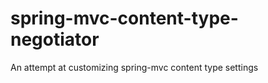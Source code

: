 spring-mvc-content-type-negotiator
==================================

An attempt at customizing spring-mvc content type settings
